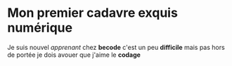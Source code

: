 # Mon premier cadavre exquis numérique
Je suis nouvel *apprenant* chez **becode**
c'est un peu **difficile** mais pas hors de portée
je dois avouer que j'aime le **codage**



